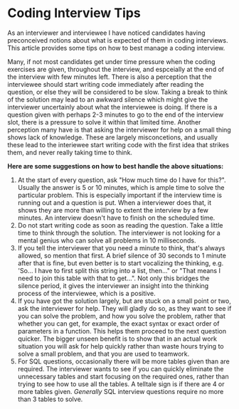# Coding Interview Tips

As an interviewer and interviewee I have noticed candidates having preconceived notions about what is expected of them in coding interviews. This article provides some tips on how to best manage a coding interview.

Many, if not most candidates get under time pressure when the coding exercises are given, throughout the interview, and espceially at the end of the interview with few minutes left. There is also a perception that the interviewee should start writing code immediately after reading the question, or else they will be considered to be slow. Taking a break to think of the solution may lead to an awkward silence which might give the interviewer uncertainly about what the interviewee is doing. If there is a question given with perhaps 2-3 minutes to go to the end of the interview slot, there is a pressure to solve it within that limited time. Another perception many have is that asking the interviewer for help on a small thing shows lack of knowledge. These are largely misconcetions, and usually these lead to the interiewee start writing code with the first idea that strikes them, and never really taking time to think.

**Here are some suggestions on how to best handle the above situations:**
1) At the start of every question, ask "How much time do I have for this?". Usually the answer is 5 or 10 minutes, which is ample time to solve the particular problem. This is especially important if the interview time is running out and a question is put. When a interviewer does that, it shows they are more than willing to extent the interview by a few minutes. An interview doesn't have to finish on the scheduled time.
2) Do not start writing code as soon as reading the question. Take a little time to think through the solution. The interviewer is not looking for a mental genius who can solve all problems in 10 milliseconds.
3) If you tell the interviewer that you need a minute to think, that's always allowed, so mention that first. A brief silence of 30 seconds to 1 minute after that is fine, but even better is to start vocalizing the thinking, e.g. 'So... I have to first split this string into a list, then..." or "That means I need to join this table with that to get...". Not only this bridges the silence period, it gives the interviewer an insight into the thinking process of the interviewee, which is a positive.
4) If you have got the solution largely, but are stuck on a small point or two, ask the interviewer for help. They will gladly do so, as they want to see if you can solve the problem, and how you solve the problem, rather that whether you can get, for example, the exact syntax or exact order of parameters in a function. This helps them proceed to the next question quicker. The bigger unseen benefit is to show that in an actual work situation you will ask for help quickly rather than waste hours trying to solve a small problem, and that you are used to teamwork.
5) For SQL questions, occasionally there will be more tables given than are required. The interviewer wants to see if you can quickly eliminate the unnecessary tables and start focusing on the required ones, rather than trying to see how to use all the tables. A telltale sign is if there are 4 or more tables given. *Generally* SQL interview questions require no more than 3 tables to solve.
